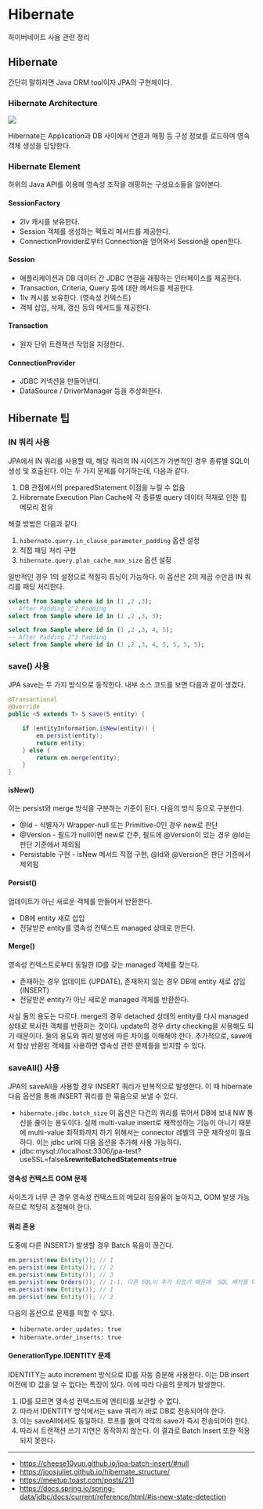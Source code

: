 # Hibernate

하이버네이트 사용 관련 정리

## Hibernate
간단히 말하자면 Java ORM tool이자 JPA의 구현체이다. 

### Hibernate Architecture
![](hibernate-architecture.png)

Hibernate는 Application과 DB 사이에서 연결과 매핑 등 구성 정보를 로드하며 영속 객체 생성을 담당한다.

### Hibernate Element
하위의 Java API를 이용헤 영속성 조작을 래핑하는 구성요소들을 알아본다.

#### SessionFactory
- 2lv 캐시를 보유한다.
- Session 객체를 생성하는 팩토리 메서드를 제공한다.
- ConnectionProvider로부터 Connection을 얻어와서 Session을 open한다.

#### Session
- 애플리케이션과 DB 데이터 간 JDBC 연결을 래핑하는 인터페이스를 제공한다.
- Transaction, Criteria, Query 등에 대한 메서드를 제공한다.
- 1lv 캐시를 보유한다. (영속성 컨텍스트)
- 객체 삽입, 삭제, 갱신 등의 메서드를 제공한다.

#### Transaction
- 원자 단위 트랜잭션 작업을 지정한다.

#### ConnectionProvider
- JDBC 커넥션을 만들어낸다.
- DataSource / DriverManager 등을 추상화한다.


## Hibernate 팁

### IN 쿼리 사용
JPA에서 IN 쿼리를 사용할 때, 해당 쿼리의 IN 사이즈가 가변적인 경우 종류별 SQL이 생성 및 호출된다. 이는 두 가지 문제를 야기하는데, 다음과 같다.
1. DB 관점에서의 preparedStatement 이점을 누릴 수 없음
2. Hibrernate Execution Plan Cache에 각 종류별 query 데이터 적재로 인한 힙 메모리 점유

해결 방법은 다음과 같다.
1. `hibernate.query.in_clause_parameter_padding`  옵션 설정
2. 직접 패딩 처리 구현
3. `hibernate.query.plan_cache_max_size`  옵션 설정

일반적인 경우 1의 설정으로 적절히 튜닝이 가능하다. 이 옵션은 2의 제곱 수만큼 IN 쿼리를 패딩 처리한다.

```sql
select from Sample where id in (1 ,2 ,3);
-- After Padding 2^2 Padding
select from Sample where id in (1 ,2 ,3, 3);

select from Sample where id in (1 ,2 ,3, 4, 5);
-- After Padding 2^3 Padding
select from Sample where id in (1 ,2 ,3, 4, 5, 5, 5, 5);
```


### save() 사용

JPA save는 두 가지 방식으로 동작한다. 내부 소스 코드를 보면 다음과 같이 생겼다.
```java
@Transactional
@Override
public <S extends T> S save(S entity) {

    if (entityInformation.isNew(entity)) {
        em.persist(entity);
        return entity;
    } else {
        return em.merge(entity);
    }
}
```

#### isNew()
이는 persist와 merge 방식을 구분하는 기준이 된다. 다음의 방식 등으로 구분한다.
- @Id - 식별자가 Wrapper-null 또는 Primitive-0인 경우 new로 판단
- @Version - 필드가 null이면 new로 간주, 필드에 @Version이 있는 경우 @Id는 판단 기준에서 제외됨
- Persistable 구현 - isNew 메서드 직접 구현, @Id와 @Version은 판단 기준에서 제외됨

#### Persist()
업데이트가 아닌 새로운 객체를 만들어서 반환한다.
- DB에 entity 새로 삽입
- 전달받은 entity를 영속성 컨텍스트 managed 상태로 만든다.

#### Merge()
영속성 컨텍스트로부터 동일한 ID를 갖는 managed 객체를 찾는다.
- 존재하는 경우 업데이트 (UPDATE), 존재하지 않는 경우 DB에 entity 새로 삽입 (INSERT)
- 전달받은 entity가 아닌 새로운 managed 객체를 반환한다.

사실 둘의 용도는 다르다. merge의 경우 detached 상태의 entity를 다시 managed 상태로 복사한 객체를 반환하는 것이다. update의 경우 dirty checking을 사용해도 되기 때문이다. 둘의 용도와 쿼리 발생에 따른 차이를 이해해야 한다. 추가적으로, save에서 항상 반환된 객체를 사용하면 영속성 관련 문제들을 방지할 수 있다.

###  saveAll() 사용

JPA의 saveAll을 사용할 경우 INSERT 쿼리가 반복적으로 발생한다. 이 때 hibernate 다음 옵션을 통해 INSERT 쿼리를 한 묶음으로 보낼 수 있다.
- `hibernate.jdbc.batch_size`
이 옵션은 다건의 쿼리를 묶어서 DB에 보내 NW 통신을 줄이는 용도이다.
실제 multi-value insert로 재작성하는 기능이 아니기 때문에 multi-value 최적화까지 하기 위해서는 connector 레벨의 구문 재작성이 필요하다. 이는 jdbc url에 다음 옵션을 추가해 사용 가능하다.
- jdbc:mysql://localhost:3306/jpa-test?useSSL=false&**rewriteBatchedStatements=true**

#### 영속성 컨텍스트 OOM 문제

사이즈가 너무 큰 경우 영속성 컨텍스트의 메모리 점유율이 높아지고, OOM 발생 가능하므로 적당히 조절해야 한다.

#### 쿼리 혼용

도중에 다른 INSERT가 발생할 경우 Batch 묶음이 끊긴다. 
```java
em.persist(new Entity()); // 1  
em.persist(new Entity()); // 2  
em.persist(new Entity()); // 3    
em.persist(new Orders()); // 1-1, 다른 SQL이 추가 되었기 때문에  SQL 배치를 다시 시작
em.persist(new Entity()); // 1  
em.persist(new Entity()); // 2
```

다음의 옵션으로 문제를 피할 수 있다.
- `hibernate.order_updates: true`
- `hibernate.order_inserts: true`

#### GenerationType.IDENTITY 문제

IDENTITY는 auto increment 방식으로 ID를 자동 증분해 사용한다. 이는 DB insert 이전에 ID 값을 알 수 없다는 특징이 있다. 이에 따라 다음의 문제가 발생한다.
1. ID를 모르면 영속성 컨텍스트에 엔티티를 보관할 수 없다.
2. 따라서 IDENTITY 방식에서는 save 쿼리가 바로 DB로 전송되어야 한다.
3. 이는 saveAll에서도 동일하다. 루프를 돌며 각각의 save가 즉시 전송되어야 한다.
4. 따라서 트랜잭션 쓰기 지연은 동작하지 않는다.
이 결과로 Batch Insert 또한 적용되지 못한다. 

---
- https://cheese10yun.github.io/jpa-batch-insert/#null
- https://joosjuliet.github.io/hibernate_structure/
- https://meetup.toast.com/posts/211
- https://docs.spring.io/spring-data/jdbc/docs/current/reference/html/#is-new-state-detection